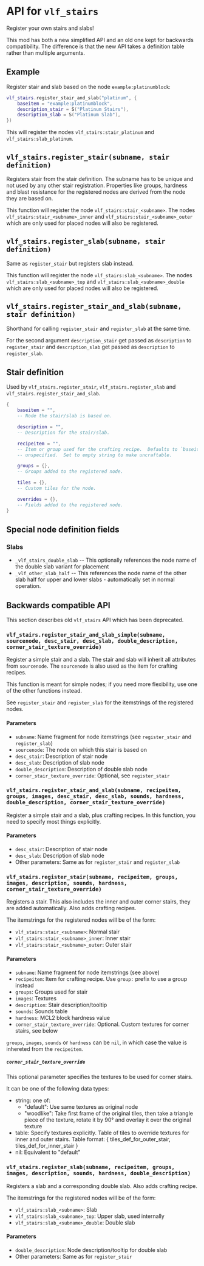 # API for `vlf_stairs`
Register your own stairs and slabs!

This mod has both a new simplified API and an old one kept for backwards
compatibility.  The difference is that the new API takes a definition table
rather than multiple arguments.

## Example
Register stair and slab based on the node `example:platinumblock`:

```lua
vlf_stairs.register_stair_and_slab("platinum", {
    baseitem = "example:platinumblock",
    description_stair = S("Platinum Stairs"),
    description_slab = S("Platinum Slab"),
})
```

This will register the nodes `vlf_stairs:stair_platinum` and
`vlf_stairs:slab_platinum`.

## `vlf_stairs.register_stair(subname, stair definition)`
Registers stair from the stair definition.  The subname has to be unique and
not used by any other stair registration.  Properties like groups, hardness and
blast resistance for the registered nodes are derived from the node they are
based on.

This function will register the node `vlf_stairs:stair_<subname>`.  The nodes
`vlf_stairs:stair_<subname>_inner` and `vlf_stairs:stair_<subname>_outer` which
are only used for placed nodes will also be registered.

## `vlf_stairs.register_slab(subname, stair definition)`
Same as `register_stair` but registers slab instead.

This function will register the node `vlf_stairs:slab_<subname>`.  The nodes
`vlf_stairs:slab_<subname>_top` and `vlf_stairs:slab_<subname>_double` which
are only used for placed nodes will also be registered.

## `vlf_stairs.register_stair_and_slab(subname, stair definition)`
Shorthand for calling `register_stair` and `register_slab` at the same time.

For the second argument `description_stair` get passed as `description` to
`register_stair` and `description_slab` get passed as `description` to
`register_slab`.

## Stair definition
Used by `vlf_stairs.register_stair`, `vlf_stairs.register_slab` and
`vlf_stairs.register_stair_and_slab`.

```lua
{
    baseitem = "",
    -- Node the stair/slab is based on.

    description = "",
    -- Description for the stair/slab.

    recipeitem = "",
    -- Item or group used for the crafting recipe.  Defaults to `baseitem` if
    -- unspecified.  Set to empty string to make uncraftable.

    groups = {},
    -- Groups added to the registered node.

    tiles = {},
    -- Custom tiles for the node.

    overrides = {},
    -- Fields added to the registered node.
}
```

## Special node definition fields
### Slabs
* `_vlf_stairs_double_slab` -- This optionally references the node name of the double slab variant for placement
* `_vlf_other_slab_half` -- This references the node name of the other slab half for upper and lower slabs - automatically set in normal operation.

## Backwards compatible API
This section describes old `vlf_stairs` API which has been deprecated.

### `vlf_stairs.register_stair_and_slab_simple(subname, sourcenode, desc_stair, desc_slab, double_description, corner_stair_texture_override)`
Register a simple stair and a slab. The stair and slab will inherit all attributes from `sourcenode`. The `sourcenode` is also used as the item for crafting recipes.

This function is meant for simple nodes; if you need more flexibility, use one of the other functions instead.

See `register_stair` and `register_slab` for the itemstrings of the registered nodes.

#### Parameters
* `subname`: Name fragment for node itemstrings (see `register_stair` and `register_slab`)
* `sourcenode`: The node on which this stair is based on
* `desc_stair`: Description of stair node
* `desc_slab`: Description of slab node
* `double_description`: Description of double slab node
* `corner_stair_texture_override`: Optional, see `register_stair`

### `vlf_stairs.register_stair_and_slab(subname, recipeitem, groups, images, desc_stair, desc_slab, sounds, hardness, double_description, corner_stair_texture_override)`
Register a simple stair and a slab, plus crafting recipes. In this function, you need to specify most things explicitly.

#### Parameters
* `desc_stair`: Description of stair node
* `desc_slab`: Description of slab node
* Other parameters: Same as for `register_stair` and `register_slab`

### `vlf_stairs.register_stair(subname, recipeitem, groups, images, description, sounds, hardness, corner_stair_texture_override)`
Registers a stair. This also includes the inner and outer corner stairs, they are added automatically. Also adds crafting recipes.

The itemstrings for the registered nodes will be of the form:

* `vlf_stairs:stair_<subname>`: Normal stair
* `vlf_stairs:stair_<subname>_inner`: Inner stair
* `vlf_stairs:stair_<subname>_outer`: Outer stair

#### Parameters
* `subname`: Name fragment for node itemstrings (see above)
* `recipeitem`: Item for crafting recipe. Use `group:` prefix to use a group instead
* `groups`: Groups used for stair
* `images`: Textures
* `description`: Stair description/tooltip
* `sounds`: Sounds table
* `hardness`: MCL2 block hardness value
* `corner_stair_texture_override`: Optional. Custom textures for corner stairs, see below

`groups`, `images`, `sounds` or `hardness` can be `nil`, in which case the value is inhereted from the `recipeitem`.

##### `corner_stair_texture_override`
This optional parameter specifies the textures to be used for corner stairs. 

It can be one of the following data types:

* string: one of:
    * "default": Use same textures as original node
    * "woodlike": Take first frame of the original tiles, then take a triangle piece
                  of the texture, rotate it by 90° and overlay it over the original texture
* table: Specify textures explicitly. Table of tiles to override textures for
         inner and outer stairs. Table format:
             { tiles_def_for_outer_stair, tiles_def_for_inner_stair }
* nil: Equivalent to "default"

### `vlf_stairs.register_slab(subname, recipeitem, groups, images, description, sounds, hardness, double_description)`
Registers a slab and a corresponding double slab. Also adds crafting recipe.

The itemstrings for the registered nodes will be of the form:

* `vlf_stairs:slab_<subname>`: Slab
* `vlf_stairs:slab_<subname>_top`: Upper slab, used internally
* `vlf_stairs:slab_<subname>_double`: Double slab

#### Parameters
* `double_description`: Node description/tooltip for double slab
* Other parameters: Same as for `register_stair`
